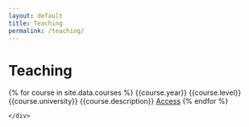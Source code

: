 ```yaml
---
layout: default
title: Teaching
permalink: /teaching/
---
```



<div class="row" id="blog-posts-container">
    <div class="col-lg-11 offset-md-1">
        <div class="card">
            <h1 class="card-title"> Teaching </h1>
            <div class="row">
                {% for course in site.data.courses %}
                <div class="col-lg-2" style="display: inline-block">
                    {{course.year}}
                </div>
                <div class="col-lg-3" style="display: inline-block">
                    {{course.level}}
                </div>
                <div class="col-lg-3" style="display: inline-block">
                    {{course.university}}
                </div>
                <div class="col-lg-3" style="display: inline-block">
                    {{course.description}}                 
                </div>
                <div class="col-lg-1" style="display: inline-block">
                    <a href='{{course.url}}' rel="noopener noreferrer" target=_blank class="btn btn-dark btn-lg">Access</a>                        
                </div>
                {% endfor %}
            </div>
        </div>
        
    </div>
</div>
